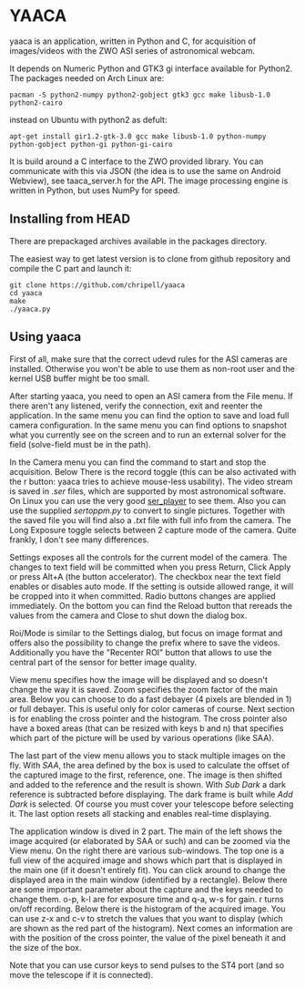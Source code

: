 
# YAACA

yaaca is an application, written in Python and C, for acquisition of
images/videos with the ZWO ASI series of astronomical webcam.

It depends on Numeric Python and GTK3 gi interface available for
Python2. The packages needed on Arch Linux are:

```shell
pacman -S python2-numpy python2-gobject gtk3 gcc make libusb-1.0 python2-cairo
```

instead on Ubuntu with python2 as defult:

```shell
apt-get install gir1.2-gtk-3.0 gcc make libusb-1.0 python-numpy python-gobject python-gi python-gi-cairo
```

It is build around a C interface to the ZWO provided library. You can
communicate with this via JSON (the idea is to use the same on Android
Webview), see taaca_server.h for the API. The image processing engine
is written in Python, but uses NumPy for speed.

## Installing from HEAD

There are prepackaged archives available in the packages directory.

The easiest way to get latest version is to clone from github
repository and compile the C part and launch it:

```shell
git clone https://github.com/chripell/yaaca
cd yaaca
make
./yaaca.py
```

## Using yaaca

First of all, make sure that the correct udevd rules for the ASI
cameras are installed. Otherwise you won't be able to use them
as non-root user and the kernel USB buffer might be too small.

After starting yaaca, you need to open an ASI camera from the File
menu. If there aren't any listened, verify the connection, exit and
reenter the application. In the same menu you can find the option to
save and load full camera configuration. In the same menu you can
find options to snapshot what you currently see on the screen and
to run an external solver for the field (solve-field must be in
the path).

In the Camera menu you can find the command to start and stop the
acquisition. Below There is the record toggle (this can be also
activated with the r button: yaaca tries to achieve mouse-less
usability). The video stream is saved in *.ser* files, which are
supported by most astronomical software. On Linux you can use the very
good
[ser_player](https://github.com/cgarry/ser-player/blob/master/README.md)
to see them. Also you can use the supplied *sertoppm.py* to convert to
single pictures. Together with the saved file you will find also a
*.txt* file with full info from the camera. The Long Exposure toggle
selects between 2 capture mode of the camera. Quite frankly, I don't
see many differences.

Settings exposes all the controls for the current model of the
camera. The changes to text field will be committed when you press
Return, Click Apply or press Alt+A (the button accelerator). The
checkbox near the text field enables or disables auto mode. If the
setting is outside allowed range, it will be cropped into it when
committed. Radio buttons changes are applied immediately. On the
bottom you can find the Reload button that rereads the values from the
camera and Close to shut down the dialog box.

Roi/Mode is similar to the Settings dialog, but focus on image format
and offers also the possibility to change the prefix where to save the
videos. Additionally you have the "Recenter ROI" button that allows to
use the central part of the sensor for better image quality.

View menu specifies how the image will be displayed and so doesn't
change the way it is saved. Zoom specifies the zoom factor of the main
area. Below you can choose to do a fast debayer (4 pixels are blended
in 1) or full debayer. This is useful only for color cameras of
course. Next section is for enabling the cross pointer and the
histogram. The cross pointer also have a boxed areas (that can be
resized with keys b and n) that specifies which part of the picture
will be used by various operations (like SAA).

The last part of the view menu allows you to stack multiple images on
the fly. With *SAA*, the area defined by the box is used to calculate
the offset of the captured image to the first, reference, one. The
image is then shifted and added to the reference and the result is
shown. With *Sub Dark* a dark reference is subtracted before
displaying. The dark frame is built while *Add Dark* is selected. Of
course you must cover your telescope before selecting it. The last
option resets all stacking and enables real-time displaying.

The application window is dived in 2 part. The main of the left shows
the image acquired (or elaborated by SAA or such) and can be zoomed
via the View menu. On the right there are various sub-windows. The top
one is a full view of the acquired image and shows which part that is
displayed in the main one (if it doesn't entirely fit). You can click
around to change the displayed area in the main window (identified by
a rectangle). Below there are some important parameter about the
capture and the keys needed to change them. o-p, k-l are for exposure
time and q-a, w-s for gain. r turns on/off recording. Below there is
the histogram of the acquired image. You can use z-x and c-v to
stretch the values that you want to display (which are shown as the
red part of the histogram). Next comes an information are with the
position of the cross pointer, the value of the pixel beneath it and
the size of the box.

Note that you can use cursor keys to send pulses to the ST4 port (and
so move the telescope if it is connected).


